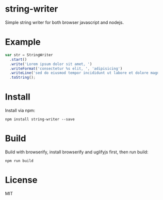 # string-writer

Simple string writer for both browser javascript and nodejs.

# Example

```JavaScript
var str = StringWriter
  .start()
  .write('Lorem ipsum dolor sit amet, ')
  .writeFormat('consectetur %s elit, ', 'adipisicing')
  .writeLine('sed do eiusmod tempor incididunt ut labore et dolore magna aliqua.')
  .toString();
```

# Install

Install via npm:

```
npm install string-writer --save
```

# Build

Build with browserify, install browserify and uglifyjs first, then run build:

```
npm run build
```

# License

MIT